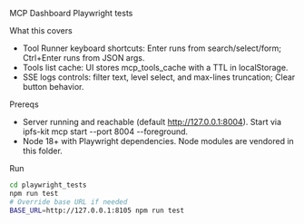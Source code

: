 MCP Dashboard Playwright tests

What this covers
- Tool Runner keyboard shortcuts: Enter runs from search/select/form; Ctrl+Enter runs from JSON args.
- Tools list cache: UI stores mcp_tools_cache with a TTL in localStorage.
- SSE logs controls: filter text, level select, and max-lines truncation; Clear button behavior.

Prereqs
- Server running and reachable (default http://127.0.0.1:8004). Start via ipfs-kit mcp start --port 8004 --foreground.
- Node 18+ with Playwright dependencies. Node modules are vendored in this folder.

Run
```bash
cd playwright_tests
npm run test
# Override base URL if needed
BASE_URL=http://127.0.0.1:8105 npm run test
```
